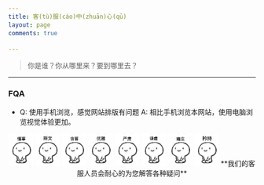 ```yaml
---
title: 客(tù)服(cáo)中(zhuān)心(qū)
layout: page
comments: true

---
```


> 你是谁？你从哪里来？要到哪里去？

---

### FQA
* Q: 使用手机浏览，感觉网站排版有问题
  A: 相比手机浏览本网站，使用电脑浏览视觉体验更加。

<center>
  <img src="cs01.jpg" width="50px" style="display: inline;" /> <img src="cs02.jpg" width="50px" style="display: inline;" /> <img src="cs03.jpg" width="50px" style="display: inline;" /> <img src="cs04.jpg" width="50px" style="display: inline;" /> <img src="cs06.jpg" width="50px" style="display: inline;" /> <img src="cs07.jpg" width="50px" style="display: inline;" /> <img src="cs08.jpg" width="50px" style="display: inline;" /> <img src="cs09.jpg" width="50px" style="display: inline;" />
  **我们的客服人员会耐心的为您解答各种疑问**
</center>
